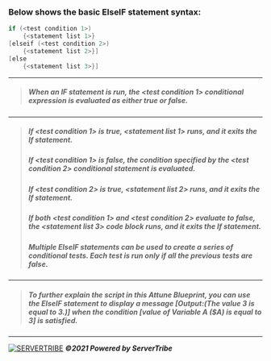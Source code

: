 ### **Below shows the basic ElseIF statement syntax:**
```powershell
if (<test condition 1>)
    {<statement list 1>}
[elseif (<test condition 2>)
    {<statement list 2>}]
[else
    {<statement list 3>}]
```
---
> ##### When an IF statement is run, the *<test condition 1>* conditional expression is evaluated as either true or false.
---
> ##### If *<test condition 1>* is true, *<statement list 1>* runs, and it exits the If statement.
> ##### If *<test condition 1>* is false, the condition specified by the *<test condition 2>* conditional statement is evaluated.
> ##### If *<test condition 2>* is true, *<statement list 2>* runs, and it exits the If statement.
> ##### If both *<test condition 1>* and *<test condition 2>* evaluate to false, the *<statement list 3>* code block runs, and it exits the If statement.
> ##### Multiple ElseIF statements can be used to create a series of conditional tests. Each test is run only if all the previous tests are false. 
---
> ##### To further explain the script in this Attune Blueprint, you can use the ElseIF statement to display a message *[Output:(The value 3 is equal to 3.)]* when the condition *[value of Variable A ($A) is equal to 3]* is satisfied. 
---
[![SERVERTRIBE](https://www.servertribe.com/wp-content/themes/mars/assets/images/attune_logo.svg)](https://www.servertribe.com/)
***&copy;2021 Powered by ServerTribe***